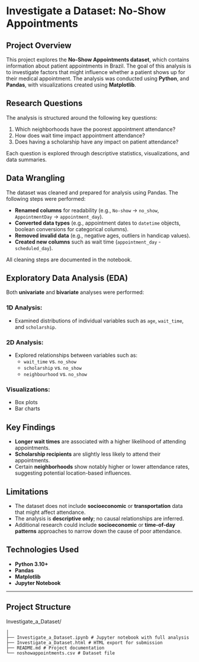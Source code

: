 # Investigate a Dataset: No-Show Appointments

## Project Overview

This project explores the **No-Show Appointments dataset**, which contains information about patient appointments in Brazil. The goal of this analysis is to investigate factors that might influence whether a patient shows up for their medical appointment. The analysis was conducted using **Python**, and **Pandas**, with visualizations created using **Matplotlib**.

## Research Questions
The analysis is structured around the following key questions:

1. Which neighborhoods have the poorest appointment attendance?
2. How does wait time impact appointment attendance?
3. Does having a scholarship have any impact on patient attendance?

Each question is explored through descriptive statistics, visualizations, and data summaries.

## Data Wrangling
The dataset was cleaned and prepared for analysis using Pandas. The following steps were performed:

- **Renamed columns** for readability (e.g., `No-show` → `no_show`, `AppointmentDay` → `appointment_day`).
- **Converted data types** (e.g., appointment dates to `datetime` objects, boolean conversions for categorical columns).
- **Removed invalid data** (e.g., negative ages, outliers in handicap values).
- **Created new columns** such as wait time (`appointment_day` - `scheduled_day`).

All cleaning steps are documented in the notebook.

## Exploratory Data Analysis (EDA)
Both **univariate** and **bivariate** analyses were performed:

### 1D Analysis:
- Examined distributions of individual variables such as `age`, `wait_time`, and `scholarship`.

### 2D Analysis:
- Explored relationships between variables such as:
  - `wait_time` vs. `no_show`
  - `scholarship` vs. `no_show`
  - `neighbourhood` vs. `no_show`

### Visualizations:
- Box plots  
- Bar charts

## Key Findings
- **Longer wait times** are associated with a higher likelihood of attending appointments.  
- **Scholarship recipients** are slightly less likely to attend their appointments.  
- Certain **neighborhoods** show notably higher or lower attendance rates, suggesting potential location-based influences.

## Limitations
- The dataset does not include **socioeconomic** or **transportation** data that might affect attendance.
- The analysis is **descriptive only**; no causal relationships are inferred.
- Additional research could include **socioeconomic** or **time-of-day patterns** approaches to narrow down the cause of poor attendance.

## Technologies Used
- **Python 3.10+**
- **Pandas**
- **Matplotlib**
- **Jupyter Notebook**

---

## Project Structure
Investigate_a_Dataset/
```
│
├── Investigate_a_Dataset.ipynb # Jupyter notebook with full analysis
├── Investigate_a_Dataset.html # HTML export for submission
├── README.md # Project documentation
└── noshowappointments.csv # Dataset file
```

